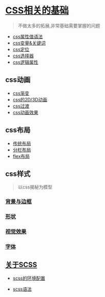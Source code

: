 # [CSS相关的基础](css基础/css.md)

>不做太多的拓展,非常基础需要掌握的问题

* [css属性值语法](css基础/css属性值语法.md)
* [css变量&关键词](css基础/css变量&全局关键字.md)
* [css定位](css基础/定位.md)
* [css选择器](css基础/css选择器.md)
* [css逻辑属性](css基础/css逻辑属性.md)

## css动画

* [css渐变](./css动画/渐变.md)
* [css的2D/3D动画](./css动画/CSS动画2D-3D.md)
* [css过渡](css动画/CSS过渡.md)
* [css动画效果](css动画/CSS动画.md)

## css布局

* [传统布局](css布局/css布局.md)
* [分栏布局](css布局/分栏布局.md)
* [flex布局](css布局/flex.md)

## css样式

>以css揭秘为模型

### [背景与边框](css样式/背景与边框/背景和边框.md)

### [形状](css样式/形状/形状.md)

### [视觉效果](css样式/视觉效果/视觉效果.md)

### [字体](css样式/字体/css字体.md)

## [关于SCSS](scss/1.相关介绍.md)

* [scss的环境配置](scss/2.环境配置.md)

* [scss语法](scss/3.scss语法.md)
